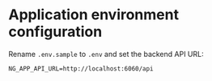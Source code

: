 # Application environment configuration

Rename `.env.sample` to `.env` and set the backend API URL:

```properties
NG_APP_API_URL=http://localhost:6060/api
```
